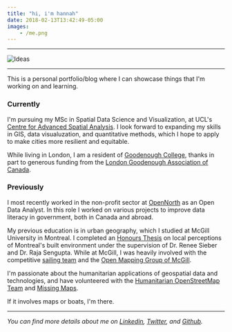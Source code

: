 ```yaml
---
title: "hi, i'm hannah"
date: 2018-02-13T13:42:49-05:00
images:
    - /me.png
---
```

---

![Ideas](/me.png)

---

This is a personal portfolio/blog where I can showcase things that I'm working on and learning.  

### Currently

I'm pursuing my MSc in Spatial Data Science and Visualization, at UCL's [Centre for Advanced Spatial Analysis](https://www.ucl.ac.uk/bartlett/casa/). I look forward to expanding my skills in GIS, data visualuzation, and quantitative methods, which I hope to apply to make cities more resilient and equitable. 

While living in London, I am a resident of [Goodenough College](https://www.goodenough.ac.uk/), thanks in part to generous funding from the [London Goodenough Association of Canada](http://lgac.ca/). 

### Previously 

I most recently worked in the non-profit sector at [OpenNorth](https://www.opennorth.ca/) as an Open Data Analyst. In this role I worked on various projects to improve data literacy in government, both in Canada and abroad.

My previous education is in urban geography, which I studied at McGill University in Montreal. I completed an [Honours Thesis](https://www.mcgill.ca/geography/files/geography/ker_hannah_2018_honoursabstract.pdf) on local perceptions of Montreal's built environment under the supervision of Dr. Renee Sieber and Dr. Raja Sengupta. While at McGill, I was heavily involved with the competitive [sailing team](http://mcgillsailing.org/) and the [Open Mapping Group of McGill](https://www.facebook.com/omgMcGill/). 

I'm passionate about the humanitarian applications of geospatial data and technologies, and have volunteered with the [Humanitarian OpenStreetMap Team](https://www.hotosm.org/) and [Missing Maps](https://www.missingmaps.org/). 

If it involves maps or boats, I'm there. 

---

*You can find more details about me on [Linkedin](https://ca.linkedin.com/in/hannah-ker-991007115), [Twitter](https://twitter.com/hannahker11), and [Github](https://github.com/hannahker).*

